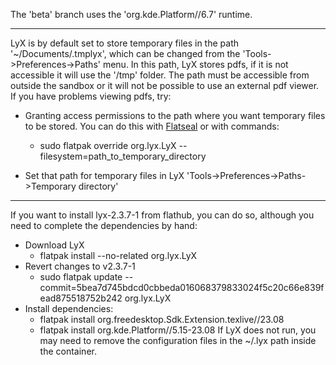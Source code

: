 The 'beta' branch uses the 'org.kde.Platform//6.7' runtime.
***

LyX is by default set to store temporary files in the path '~/Documents/.tmplyx', which can be changed from the 'Tools->Preferences->Paths' menu. In this path, LyX stores pdfs, if it is not accessible it will use the '/tmp' folder. The path must be accessible from outside the sandbox or it will not be possible to use an external pdf viewer.
If you have problems viewing pdfs, try:
- Granting access permissions to the path where you want temporary files to be stored. You can do this with [Flatseal](https://flathub.org/apps/com.github.tchx84.Flatseal) or with commands:
  - sudo flatpak override org.lyx.LyX --filesystem=path_to_temporary_directory

- Set that path for temporary files in LyX 'Tools->Preferences->Paths->Temporary directory'
***

If you want to install lyx-2.3.7-1 from flathub, you can do so, although you need to complete the dependencies by hand:
- Download LyX
  - flatpak install --no-related org.lyx.LyX
- Revert changes to v2.3.7-1
  - sudo flatpak update --commit=5bea7d745bdcd0cbbeda016068379833024f5c20c66e839fead875518752b242 org.lyx.LyX
- Install dependencies:
  - flatpak install org.freedesktop.Sdk.Extension.texlive//23.08
  - flatpak install org.kde.Platform//5.15-23.08
If LyX does not run, you may need to remove the configuration files in the ~/.lyx path inside the container.

